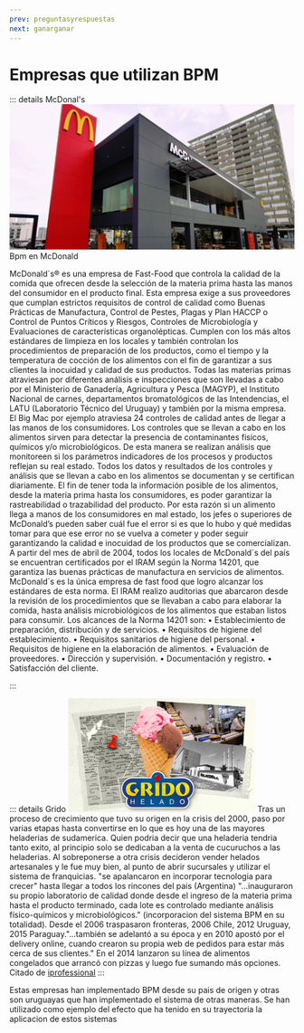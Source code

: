 ```yaml
---
prev: preguntasyrespuestas
next: ganarganar
---
```

# Empresas que utilizan BPM

::: details McDonal's
<img src="../assets/img/Mac.jpg" /> 
Bpm en McDonald

McDonald´s® es una empresa de Fast-Food que controla la calidad de la comida que ofrecen desde la selección de la materia prima hasta las manos del consumidor en el producto final. Esta empresa exige a sus proveedores que cumplan estrictos requisitos de control de calidad como Buenas Prácticas de Manufactura, Control de Pestes, Plagas y Plan HACCP o Control de Puntos Críticos y Riesgos, Controles de Microbiología y Evaluaciones de características organolépticas. Cumplen con los más altos estándares de limpieza en los locales y también controlan los procedimientos de preparación de los productos, como el tiempo y la temperatura de cocción de los alimentos con el fin de garantizar a sus clientes la inocuidad y calidad de sus productos. Todas las materias primas atraviesan por diferentes análisis e inspecciones que son llevadas a cabo por el Ministerio de Ganadería, Agricultura y Pesca (MAGYP), el Instituto Nacional de carnes, departamentos bromatológicos de las Intendencias, el LATU (Laboratorio Técnico del Uruguay) y también por la misma empresa. El Big Mac por ejemplo atraviesa 24 controles de calidad antes de llegar a las manos de los consumidores. Los controles que se llevan a cabo en los alimentos sirven para detectar la presencia de contaminantes físicos, químicos y/o microbiológicos. De esta manera se realizan análisis que monitoreen si los parámetros indicadores de los procesos y productos reflejan su real estado. Todos los datos y resultados de los controles y análisis que se llevan a cabo en los alimentos se documentan y se certifican diariamente. El fin de tener toda la información posible de los alimentos, desde la materia prima hasta los consumidores, es poder garantizar la rastreabilidad o trazabilidad del producto. Por esta razón si un alimento llega a manos de los consumidores en mal estado, los jefes o superiores de McDonald’s pueden saber cuál fue el error si es que lo hubo y qué medidas tomar para que ese error no se vuelva a cometer y poder seguir garantizando la calidad e inocuidad de los productos que se comercializan. A partir del mes de abril de 2004, todos los locales de McDonald´s del país se encuentran certificados por el IRAM según la Norma 14201, que garantiza las buenas prácticas de manufactura en servicios de alimentos. McDonald´s es la única empresa de fast food que logro alcanzar los estándares de esta norma. El IRAM realizo auditorias que abarcaron desde la revisión de los procedimientos que se llevaban a cabo para elaborar la comida, hasta análisis microbiológicos de los alimentos que estaban listos para consumir. Los alcances de la Norma 14201 son: • Establecimiento de preparación, distribución y de servicios. • Requisitos de higiene del establecimiento. • Requisitos sanitarios de higiene del personal. • Requisitos de higiene en la elaboración de alimentos. • Evaluación de proveedores. • Dirección y supervisión. • Documentación y registro. • Satisfacción del cliente.

:::
<!-- ::: details Burger King -->
<!-- ::: -->
::: details Grido
<img src="../assets/img/511966min.jpg" /> 
Tras un proceso de crecimiento que tuvo su origen en la crisis del 2000, paso por varias etapas hasta convertirse en lo que es hoy una de las mayores heladerias de sudamerica. Quien podria decir que una heladeria tendria tanto exito, al principio solo se dedicaban a la venta de cucuruchos a las heladerias. Al sobreponerse a otra crisis decideron vender helados artesanales y le fue muy bien, al punto de abrir sucursales y utilizar el sistema de franquicias. "se apalancaron en incorporar tecnologia para crecer" hasta llegar a todos los rincones del pais (Argentina) "...inauguraron su propio laboratorio de calidad donde desde el ingreso de la materia prima hasta el producto terminado, cada lote es controlado mediante análisis físico-químicos y microbiológicos." (incorporacion del sistema BPM en su totalidad). Desde el 2006 traspasaron fronteras, 2006 Chile, 2012 Uruguay, 2015 Paraguay."...también se adelantó a su época y en 2010 apostó por el delivery online, cuando crearon su propia web de pedidos para estar más cerca de sus clientes." En el 2014 lanzaron su línea de alimentos congelados que arrancó con pizzas y luego fue sumando más opciones. Citado de [iprofessional](https://www.iprofesional.com/actualidad/333245-nacional-y-popular-como-grido-construyo-su-imperio-de-helado)
:::
<!-- ::: details Coca-Cola -->
<!-- ::: -->
<!-- ::: details Hornex -->
<!-- ::: -->
<!-- ::: details Pagnifique -->
<!-- ::: -->
<!-- ::: details Optimo -->
<!-- ::: -->
<!-- ::: details Bimbo -->
<!-- ::: -->
Estas empresas han implementado BPM desde su pais de origen y otras son uruguayas que han implementado el sistema de otras maneras. Se han utilizado como ejemplo del efecto que ha tenido en su trayectoria la aplicacion de estos sistemas